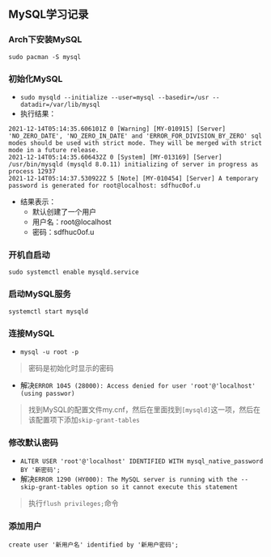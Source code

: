 ## MySQL学习记录
### Arch下安装MySQL
`sudo pacman -S mysql`
### 初始化MySQL
- `sudo mysqld --initialize --user=mysql --basedir=/usr --datadir=/var/lib/mysql`
- 执行结果：
```
2021-12-14T05:14:35.606101Z 0 [Warning] [MY-010915] [Server] 'NO_ZERO_DATE', 'NO_ZERO_IN_DATE' and 'ERROR_FOR_DIVISION_BY_ZERO' sql modes should be used with strict mode. They will be merged with strict mode in a future release.
2021-12-14T05:14:35.606432Z 0 [System] [MY-013169] [Server] /usr/bin/mysqld (mysqld 8.0.11) initializing of server in progress as process 12937
2021-12-14T05:14:37.530922Z 5 [Note] [MY-010454] [Server] A temporary password is generated for root@localhost: sdfhuc0of.u
```
- 结果表示：
   - 默认创建了一个用户
   - 用户名：root@localhost
   - 密码：sdfhuc0of.u
### 开机自启动
`sudo systemctl enable mysqld.service`
### 启动MySQL服务
`systemctl start mysqld`
### 连接MySQL
- `mysql -u root -p`
> 密码是初始化时显示的密码
- 解决`ERROR 1045 (28000): Access denied for user 'root'@'localhost' (using passwor)`
> 找到MySQL的配置文件my.cnf，然后在里面找到`[mysqld]`这一项，然后在该配置项下添加`skip-grant-tables`
### 修改默认密码
- `ALTER USER 'root'@'localhost' IDENTIFIED WITH mysql_native_password BY '新密码';`
- 解决`ERROR 1290 (HY000): The MySQL server is running with the --skip-grant-tables option so it cannot execute this statement`
> 执行`flush privileges;`命令
### 添加用户
`create user '新用户名' identified by '新用户密码';`
